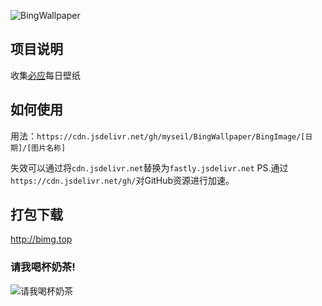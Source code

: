 ![BingWallpaper](https://socialify.git.ci/myseil/BingWallpaper/image?description=1&descriptionEditable=Bing%E5%BF%85%E5%BA%94%E6%AF%8F%E6%97%A5%E5%A3%81%E7%BA%B8%E5%9B%BE%E7%89%87&font=KoHo&logo=https%3A%2F%2Fcdn.jsdelivr.net%2Fgh%2Fmyseil%2FPicGoCDN%2F%2Fimg%2FBing-icon-big-logo.png&pattern=Overlapping%20Hexagons&theme=Light)

## 项目说明

收集[必应](https://bing.com/)每日壁纸

## 如何使用

用法：`https://cdn.jsdelivr.net/gh/myseil/BingWallpaper/BingImage/[日期]/[图片名称]`

 失效可以通过将`cdn.jsdelivr.net`替换为`fastly.jsdelivr.net`
 PS.通过`https://cdn.jsdelivr.net/gh/`对GitHub资源进行加速。

## 打包下载

<http://bimg.top>

### 请我喝杯奶茶!

![请我喝杯奶茶](http://qiniu.bimg.top/weizan.jpg!webp)
